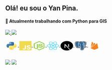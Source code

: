 ## Olá! eu sou o Yan Pina.
#### 🔭 Atualmente trabalhando com Python para GIS
 <div>
  <a href="https://github.com/YanPina">
  <img height="180em" src="https://github-readme-stats.vercel.app/api?username=yanpina&show_icons=true&theme=dark&include_all_commits=true&count_private=true"/>
  <img height="180em" src="https://github-readme-stats.vercel.app/api/top-langs/?username=yanpina&layout=compact&langs_count=7&theme=dark"/>
</div>
 
 <div style="display: inline_block"><br>
  <img align="center" alt="Yan-Python" height="30" width="40" src="https://github.com/devicons/devicon/blob/master/icons/python/python-original.svg">
  <img align="center" alt="Yan-Js" height="30" width="40" src="https://raw.githubusercontent.com/devicons/devicon/master/icons/javascript/javascript-plain.svg">
  <img align="center" alt="Yan-Nodejs" height="30" width="40" src="https://github.com/devicons/devicon/blob/master/icons/nodejs/nodejs-original.svg">
  <img align="center" alt="Yan-React" height="30" width="40" src="https://raw.githubusercontent.com/devicons/devicon/master/icons/react/react-original.svg">
  <img align="center" alt="Yan-Nextjs" height="30" width="40" src="https://github.com/devicons/devicon/blob/master/icons/nextjs/nextjs-original.svg">
  <img align="center" alt="Yan-Postgresql" height="30" width="40" src="https://github.com/devicons/devicon/blob/master/icons/postgresql/postgresql-original.svg">
  <img align="center" alt="Yan-Firebase" height="30" width="40" src="https://github.com/devicons/devicon/blob/master/icons/firebase/firebase-plain.svg">
</div>
 
 ##
 
 <div>
   <a href="https://www.linkedin.com/in/yan-pina-ab0795166/" target="_blank"><img src="https://img.shields.io/badge/-LinkedIn-%230077B5?style=for-the-badge&logo=linkedin&logoColor=white" target="_blank"></a> 
  <a href = "mailto:yanpina85@gmail.com"><img src="https://img.shields.io/badge/Gmail-D14836?style=for-the-badge&logo=gmail&logoColor=white" target="_blank"></a>
 </div>

